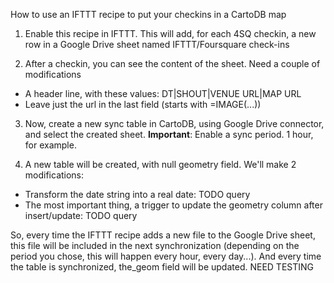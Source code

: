 How to use an IFTTT recipe to put your checkins in a CartoDB map

1. Enable this recipe in IFTTT. This will add, for each 4SQ checkin, a new row
in a Google Drive sheet named IFTTT/Foursquare check-ins

2. After a checkin, you can see the content of the sheet. Need a couple of modifications

* A header line, with these values: DT|SHOUT|VENUE URL|MAP URL
* Leave just the url in the last field (starts with =IMAGE(...))


3. Now, create a new sync table in CartoDB, using Google Drive connector, and select the created sheet.
**Important**: Enable a sync period. 1 hour, for example.

4. A new table will be created, with null geometry field. We'll make 2 modifications:

* Transform the date string into a real date: TODO query
* The most important thing, a trigger to update the geometry column after insert/update: TODO query

So, every time the IFTTT recipe adds a new file to the Google Drive sheet, this file will be included
in the next synchronization (depending on the period you chose, this will happen every hour, every day...).
And every time the table is synchronized, the_geom field will be updated. NEED TESTING
